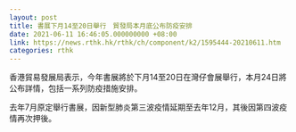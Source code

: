 ```yaml
---
layout: post
title: 書展下月14至20日舉行　貿發局本月底公布防疫安排
date: 2021-06-11 16:46:05.000000000 +08:00
link: https://news.rthk.hk/rthk/ch/component/k2/1595444-20210611.htm
categories: rthk
---
```


香港貿易發展局表示，今年書展將於下月14至20日在灣仔會展舉行，本月24日將公布詳情，包括一系列防疫措施安排。

去年7月原定舉行書展，因新型肺炎第三波疫情延期至去年12月，其後因第四波疫情再次押後。
